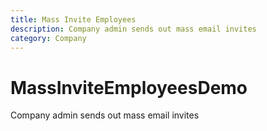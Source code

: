 ```yaml
---
title: Mass Invite Employees
description: Company admin sends out mass email invites
category: Company
---
```



# MassInviteEmployeesDemo

Company admin sends out mass email invites

<MassInviteEmployeesDemo />

